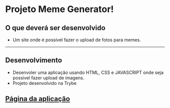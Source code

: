 # Projeto Meme Generator!

## O que deverá ser desenvolvido

- Um site onde é possível fazer o upload de fotos para memes.

---

## Desenvolvimento

- Desenvoler uma aplicação usando HTML, CSS e JAVASCRIPT onde seja possivel fazer upload de imagens.
- Projeto desenvolvido na Trybe

[Página da aplicação](https://ronaferr.github.io/project-meme-generator/)
---

